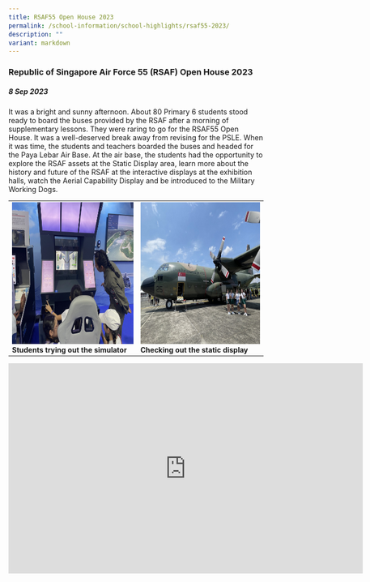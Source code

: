 ```yaml
---
title: RSAF55 Open House 2023
permalink: /school-information/school-highlights/rsaf55-2023/
description: ""
variant: markdown
---
```

### Republic of Singapore Air Force 55 (RSAF) Open House 2023

##### 8 Sep 2023

It was a bright and sunny afternoon. About 80 Primary 6 students stood ready to board the buses provided by the RSAF after a morning of supplementary lessons. They were raring to go for the RSAF55 Open House. It was a well-deserved break away from revising for the PSLE. When it was time, the students and teachers boarded the buses and headed for the Paya Lebar Air Base. At the air base, the students had the opportunity to explore the RSAF assets at the Static Display area, learn more about the history and future of the RSAF at the interactive displays at the exhibition halls, watch the Aerial Capability Display and be introduced to the Military Working Dogs.

<table>
<tbody><tr>
		<td><img alt="rsaf01" src="/images/RSAF55%20Open%20House%202023/trying%20out%20the%20simulator.JPG" style="width:450px;height:280px;"><b>Students trying out the simulator</b></td>
		<td><img alt="rsaf02" src="/images/RSAF55%20Open%20House%202023/checking%20out%20the%20static%20display.JPG" style="width:450px;height:280px;"><b>Checking out the static display</b></td>
</tr></tbody></table>

<center><iframe allowfullscreen="" allow="accelerometer; autoplay; clipboard-write; encrypted-media; gyroscope; picture-in-picture; web-share" frameborder="0" title="YouTube video player" src="https://www.youtube.com/embed/-WQjRGxt3mk?si=WrlhHTPik72Tcfti" height="415" width="700"></iframe></center>